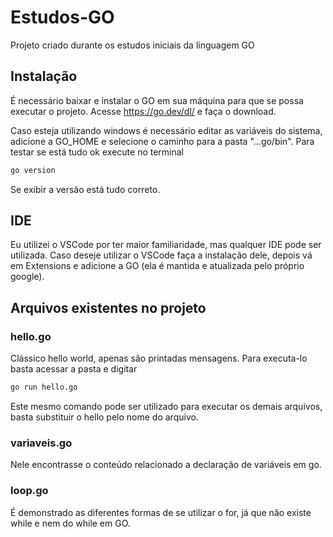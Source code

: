 # Estudos-GO

Projeto criado durante os estudos iniciais da linguagem GO

## Instalação

É necessário baixar e instalar o GO em sua máquina para que se possa executar o projeto.
Acesse <https://go.dev/dl/> e faça o download.

Caso esteja utilizando windows é necessário editar as variáveis do sistema, adicione a GO_HOME e selecione o caminho para a pasta "...go/bin".
Para testar se está tudo ok execute no terminal

~~~bash
go version
~~~

Se exibir a versão está tudo correto.

## IDE

Eu utilizei o VSCode por ter maior familiaridade, mas qualquer IDE pode ser utilizada.
Caso deseje utilizar o VSCode faça a instalação dele, depois vá em Extensions e adicione a GO (ela é mantida e atualizada pelo próprio google).

## Arquivos existentes no projeto

### hello.go

Clássico hello world, apenas são printadas mensagens. Para executa-lo basta acessar a pasta e digitar

~~~bash
go run hello.go
~~~

Este mesmo comando pode ser utilizado para executar os demais arquivos, basta substituir o hello pelo nome do arquivo.

### variaveis.go

Nele encontrasse o conteúdo relacionado a declaração de variáveis em go.

### loop.go

É demonstrado as diferentes formas de se utilizar o for, já que não existe while e nem do while em GO.

